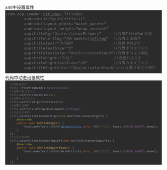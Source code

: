 xml中设置属性  
![image](https://github.com/Summe6768/JingweiKu/blob/master/images/xml%E5%B8%83%E5%B1%80.jpg)  
  代码中动态设置属性  
![image](https://github.com/Summe6768/JingweiKu/blob/master/images/%E5%8A%A8%E6%80%81%E8%AE%BE%E7%BD%AE%E5%B1%9E%E6%80%A7.jpg)
